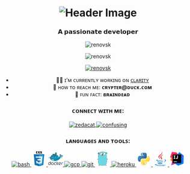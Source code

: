 <h1 align="center">
  <img src="https://r2.e-z.host/049cab41-5ed3-4a5c-a42f-5b83b721f333/pl71ntej.png" alt="Header Image" style="width:70%; max-width:600px;"/>
</h1>
<h3 align="center">𝗔 𝗽𝗮𝘀𝘀𝗶𝗼𝗻𝗮𝘁𝗲 𝗱𝗲𝘃𝗲𝗹𝗼𝗽𝗲𝗿</h3>

<p align="center"> 
  <img src="https://komarev.com/ghpvc/?username=renovsk&label=Profile%20views&color=000000&style=for-the-badge" alt="renovsk" /> 
</p>

<p align="center">
  <img src="https://github-readme-stats.vercel.app/api?username=renovsk&show_icons=true&locale=en&title_color=fee0ff&icon_color=fee0ff&text_color=fee0ff&bg_color=000000&style=for-the-badge" alt="renovsk" />
</p>

<p align="center"> 
  <a href="https://github.com/ryo-ma/github-profile-trophy">
    <img src="https://github-profile-trophy.vercel.app/?username=renovsk&theme=onestar&no-bg=true&margin-w=5&margin-h=5&title_color=fee0ff" alt="renovsk" />
  </a> 
</p>

<ul align="center">
  <li>🏳️‍⚧️ ɪ’ᴍ ᴄᴜʀʀᴇɴᴛʟʏ ᴡᴏʀᴋɪɴɢ ᴏɴ <a href="https://github.com/ck-clarity">ᴄʟᴀʀɪᴛʏ</a></li>
  <li>🌺 ʜᴏᴡ ᴛᴏ ʀᴇᴀᴄʜ ᴍᴇ: <strong>ᴄʀʏᴘᴛᴇʀ@ᴅᴜᴄᴋ.ᴄᴏᴍ</strong></li>
  <li>🩷 ꜰᴜɴ ꜰᴀᴄᴛ: <strong>ʙʀᴀɪɴᴅᴇᴀᴅ</strong></li>
</ul>

<h3 align="center">ᴄᴏɴɴᴇᴄᴛ ᴡɪᴛʜ ᴍᴇ:</h3>
<p align="center">
  <a href="https://www.youtube.com/@x3ten" target="blank">
    <img align="center" src="https://raw.githubusercontent.com/rahuldkjain/github-profile-readme-generator/master/src/images/icons/Social/youtube.svg" alt="zedacat" height="30" width="40" />
  </a>
  <a href="https://discord.gg/confusing" target="blank">
    <img align="center" src="https://raw.githubusercontent.com/rahuldkjain/github-profile-readme-generator/master/src/images/icons/Social/discord.svg" alt="confusing" height="30" width="40" />
  </a>
</p>

<h3 align="center">ʟᴀɴɢᴜᴀɢᴇꜱ ᴀɴᴅ ᴛᴏᴏʟꜱ:</h3>
<p align="center"> 
  <a href="https://www.gnu.org/software/bash/" target="_blank" rel="noreferrer"> 
    <img src="https://www.vectorlogo.zone/logos/gnu_bash/gnu_bash-icon.svg" alt="bash" width="40" height="40"/> 
  </a> 
  <a href="https://www.w3schools.com/css/" target="_blank" rel="noreferrer"> 
    <img src="https://raw.githubusercontent.com/devicons/devicon/master/icons/css3/css3-original-wordmark.svg" alt="css3" width="40" height="40"/> 
  </a> 
  <a href="https://www.docker.com/" target="_blank" rel="noreferrer"> 
    <img src="https://raw.githubusercontent.com/devicons/devicon/master/icons/docker/docker-original-wordmark.svg" alt="docker" width="40" height="40"/> 
  </a> 
  <a href="https://cloud.google.com" target="_blank" rel="noreferrer"> 
    <img src="https://www.vectorlogo.zone/logos/google_cloud/google_cloud-icon.svg" alt="gcp" width="40" height="40"/> 
  </a> 
  <a href="https://git-scm.com/" target="_blank" rel="noreferrer"> 
    <img src="https://www.vectorlogo.zone/logos/git-scm/git-scm-icon.svg" alt="git" width="40" height="40"/> 
  </a> 
  <a href="https://golang.org" target="_blank" rel="noreferrer"> 
    <img src="https://raw.githubusercontent.com/devicons/devicon/master/icons/go/go-original.svg" alt="go" width="40" height="40"/> 
  </a> 
  <a href="https://heroku.com" target="_blank" rel="noreferrer"> 
    <img src="https://www.vectorlogo.zone/logos/heroku/heroku-icon.svg" alt="heroku" width="40" height="40"/> 
  </a> 
  <a href="https://www.python.org" target="_blank" rel="noreferrer"> 
    <img src="https://raw.githubusercontent.com/devicons/devicon/master/icons/python/python-original.svg" alt="python" width="40" height="40"/> 
  </a>
  <a href="https://www.java.com/" target="_blank" rel="noreferrer"> 
    <img src="https://raw.githubusercontent.com/devicons/devicon/master/icons/java/java-original.svg" alt="java" width="40" height="40"/> 
  </a>
  <a href="https://www.jetbrains.com/idea/" target="_blank" rel="noreferrer"> 
    <img src="https://raw.githubusercontent.com/devicons/devicon/master/icons/intellij/intellij-original.svg" alt="intellij" width="40" height="40"/> 
  </a>
</p>
